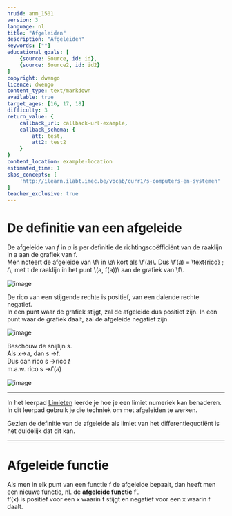 ```yaml
---
hruid: anm_1501
version: 3
language: nl
title: "Afgeleiden"
description: "Afgeleiden"
keywords: [""]
educational_goals: [
    {source: Source, id: id}, 
    {source: Source2, id: id2}
]
copyright: dwengo
licence: dwengo
content_type: text/markdown
available: true
target_ages: [16, 17, 18]
difficulty: 3
return_value: {
    callback_url: callback-url-example,
    callback_schema: {
        att: test,
        att2: test2
    }
}
content_location: example-location
estimated_time: 1
skos_concepts: [
    'http://ilearn.ilabt.imec.be/vocab/curr1/s-computers-en-systemen'
]
teacher_exclusive: true
---
```


# De definitie van een afgeleide

De afgeleide van $f$ in $a$ is per definitie de richtingscoëfficiënt van de raaklijn in a aan de grafiek van f.<br>
Men noteert de afgeleide van \\f\\ in \\a\\ kort als \\𝑓′(𝑎)\\. 
Dus \\𝑓′(𝑎) = \text{rico} \; 𝑡\\, met t de raaklijn in het punt \\(a, f(a))\\ aan de grafiek van \\f\\. 

![image](https://github.com/dwengovzw/learning_content/assets/48352335/c77daeb7-d16d-48f8-8a01-1d66b997168f)

De rico van een stijgende rechte is positief, van een dalende rechte negatief. <br>
In een punt waar de grafiek stijgt, zal de afgeleide dus positief zijn. In een punt waar de grafiek daalt, zal de afgeleide negatief zijn.

![image](https://github.com/dwengovzw/learning_content/assets/48352335/00b6ba1a-f1a2-43d2-9685-c4038b792686)

Beschouw de snijlijn s. <br>
Als 𝑥→𝑎, dan s →𝑡. <br>
Dus dan rico s →rico 𝑡  <br>
m.a.w. rico s →𝑓′(𝑎) 

![image](https://github.com/dwengovzw/learning_content/assets/48352335/47a96f2e-94fc-4b30-8e8a-74fc5850db9c)

-----

In het leerpad [Limieten](https://dwengo.org/learning-path.html?hruid=anm11&language=nl&te=true&source_page=%2Falgorithms%2F&source_title=%20Algoritmes#anm_1100;nl;3) leerde je hoe je een limiet numeriek kan benaderen. In dit leerpad gebruik je die techniek om met afgeleiden te werken.

Gezien de definitie van de afgeleide als limiet van het differentiequotiënt is het duidelijk dat dit kan. 

-------------

# Afgeleide functie

Als men in elk punt van een functie f de afgeleide bepaalt, dan heeft men een nieuwe functie, nl. de **afgeleide functie** f’.  
f’(x) is positief voor een x waarin f stijgt en negatief voor een x waarin f daalt. 

